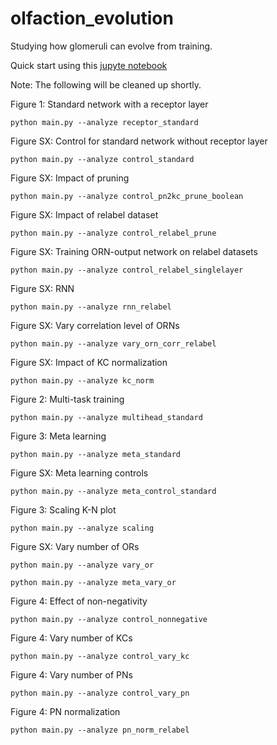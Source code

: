 # olfaction_evolution
Studying how glomeruli can evolve from training.

Quick start using this [jupyte notebook ](https://github.com/gyyang/olfaction_evolution/blob/master/notebooks/quickstart.ipynb)

Note: The following will be cleaned up shortly.

Figure 1: Standard network with a receptor layer

```python main.py --analyze receptor_standard```

Figure SX: Control for standard network without receptor layer

```python main.py --analyze control_standard```

Figure SX: Impact of pruning

```python main.py --analyze control_pn2kc_prune_boolean```

Figure SX: Impact of relabel dataset

```python main.py --analyze control_relabel_prune```

Figure SX: Training ORN-output network on relabel datasets

```python main.py --analyze control_relabel_singlelayer```

Figure SX: RNN

```python main.py --analyze rnn_relabel```

Figure SX: Vary correlation level of ORNs

```python main.py --analyze vary_orn_corr_relabel```

Figure SX: Impact of KC normalization

```python main.py --analyze kc_norm```

Figure 2: Multi-task training

```python main.py --analyze multihead_standard```

Figure 3: Meta learning

```python main.py --analyze meta_standard```

Figure SX: Meta learning controls

```python main.py --analyze meta_control_standard```

Figure 3: Scaling K-N plot

```python main.py --analyze scaling```

Figure SX: Vary number of ORs

```python main.py --analyze vary_or```

```python main.py --analyze meta_vary_or```

Figure 4: Effect of non-negativity

```python main.py --analyze control_nonnegative```

Figure 4: Vary number of KCs

```python main.py --analyze control_vary_kc```

Figure 4: Vary number of PNs

```python main.py --analyze control_vary_pn```

Figure 4: PN normalization

```python main.py --analyze pn_norm_relabel```